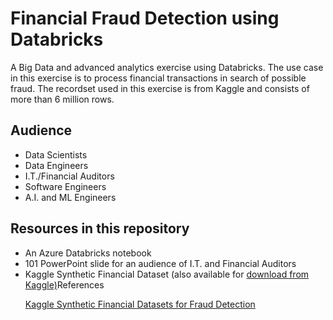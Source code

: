 # Financial Fraud Detection using Databricks
A Big Data and advanced analytics exercise using Databricks. The use case in this exercise is to process financial transactions in search of possible fraud. The recordset used in this exercise is from Kaggle and consists of  more than 6 million rows.

## Audience
<ul>
  <li>Data Scientists</li>
  <li>Data Engineers</li>
  <li>I.T./Financial Auditors</li>
  <li>Software Engineers</li>
  <li>A.I. and ML Engineers</li>
</ul>
  
## Resources in this repository
<ul>
  <li>An Azure Databricks notebook</li>
  <li>101 PowerPoint slide for an audience of I.T. and Financial Auditors</li>
   <li>Kaggle Synthetic Financial Dataset (also available for <a href="https://www.kaggle.com/ntnu-testimon/paysim1/download">download from Kaggle)</a></li?


## References
<a href="https://www.kaggle.com/ntnu-testimon/paysim1/download">Kaggle Synthetic Financial Datasets for Fraud Detection</a>
